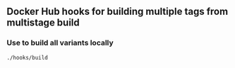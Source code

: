 ## Docker Hub hooks for building multiple tags from multistage build

### Use to build all variants locally

```
./hooks/build
```